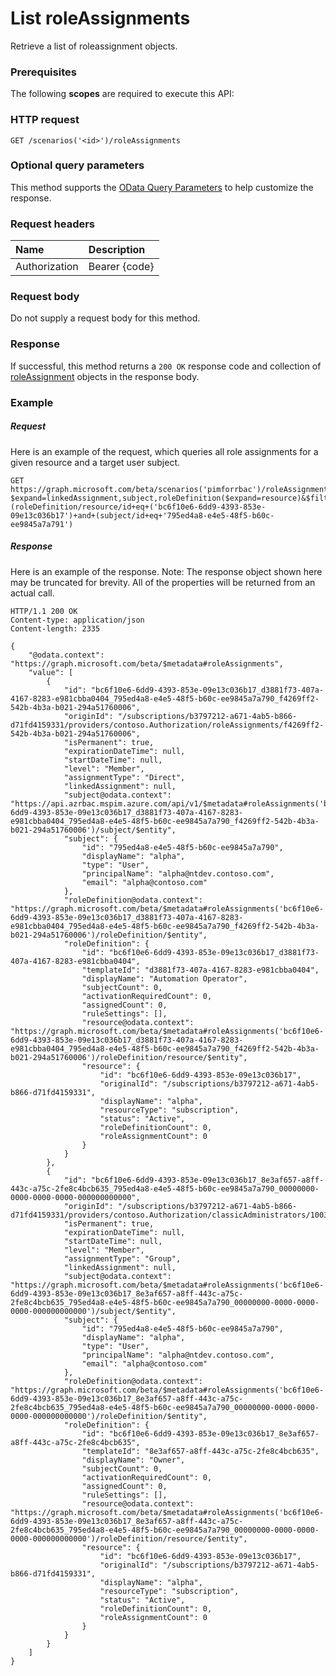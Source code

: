 # List roleAssignments

Retrieve a list of roleassignment objects.
### Prerequisites
The following **scopes** are required to execute this API: 
### HTTP request
<!-- { "blockType": "ignored" } -->
```http
GET /scenarios('<id>')/roleAssignments
```
### Optional query parameters
This method supports the [OData Query Parameters](http://graph.microsoft.io/docs/overview/query_parameters) to help customize the response.

### Request headers
| Name      |Description|
|:----------|:----------|
| Authorization  | Bearer {code}|

<!--| Workbook-Session-Id  | Workbook session Id that determines if changes are persisted or not. Optional.|-->

### Request body
Do not supply a request body for this method.
### Response
If successful, this method returns a `200 OK` response code and collection of [roleAssignment](../resources/roleassignment.md) objects in the response body.
### Example
##### Request
Here is an example of the request, which queries all role assignments for a given resource and a target user subject.
<!-- {
  "blockType": "request",
  "name": "get_roleassignments"
}-->
```http
GET https://graph.microsoft.com/beta/scenarios('pimforrbac')/roleAssignments?$expand=linkedAssignment,subject,roleDefinition($expand=resource)&$filter=(roleDefinition/resource/id+eq+('bc6f10e6-6dd9-4393-853e-09e13c036b17')+and+(subject/id+eq+'795ed4a8-e4e5-48f5-b60c-ee9845a7a791') 
```
##### Response
Here is an example of the response. Note: The response object shown here may be truncated for brevity. All of the properties will be returned from an actual call.
<!-- {
  "blockType": "response",
  "truncated": true,
  "@odata.type": "microsoft.graph.roleAssignment",
  "isCollection": true
} -->
```http
HTTP/1.1 200 OK
Content-type: application/json
Content-length: 2335

{
    "@odata.context": "https://graph.microsoft.com/beta/$metadata#roleAssignments",
    "value": [
        {
            "id": "bc6f10e6-6dd9-4393-853e-09e13c036b17_d3881f73-407a-4167-8283-e981cbba0404_795ed4a8-e4e5-48f5-b60c-ee9845a7a790_f4269ff2-542b-4b3a-b021-294a51760006",
            "originId": "/subscriptions/b3797212-a671-4ab5-b866-d71fd4159331/providers/contoso.Authorization/roleAssignments/f4269ff2-542b-4b3a-b021-294a51760006",
            "isPermanent": true,
            "expirationDateTime": null,
            "startDateTime": null,
            "level": "Member",
            "assignmentType": "Direct",
            "linkedAssignment": null,
            "subject@odata.context": "https://api.azrbac.mspim.azure.com/api/v1/$metadata#roleAssignments('bc6f10e6-6dd9-4393-853e-09e13c036b17_d3881f73-407a-4167-8283-e981cbba0404_795ed4a8-e4e5-48f5-b60c-ee9845a7a790_f4269ff2-542b-4b3a-b021-294a51760006')/subject/$entity",
            "subject": {
                "id": "795ed4a8-e4e5-48f5-b60c-ee9845a7a790",
                "displayName": "alpha",
                "type": "User",
                "principalName": "alpha@ntdev.contoso.com",
                "email": "alpha@contoso.com"
            },
            "roleDefinition@odata.context": "https://graph.microsoft.com/beta/$metadata#roleAssignments('bc6f10e6-6dd9-4393-853e-09e13c036b17_d3881f73-407a-4167-8283-e981cbba0404_795ed4a8-e4e5-48f5-b60c-ee9845a7a790_f4269ff2-542b-4b3a-b021-294a51760006')/roleDefinition/$entity",
            "roleDefinition": {
                "id": "bc6f10e6-6dd9-4393-853e-09e13c036b17_d3881f73-407a-4167-8283-e981cbba0404",
                "templateId": "d3881f73-407a-4167-8283-e981cbba0404",
                "displayName": "Automation Operator",
                "subjectCount": 0,
                "activationRequiredCount": 0,
                "assignedCount": 0,
                "ruleSettings": [],
                "resource@odata.context": "https://graph.microsoft.com/beta/$metadata#roleAssignments('bc6f10e6-6dd9-4393-853e-09e13c036b17_d3881f73-407a-4167-8283-e981cbba0404_795ed4a8-e4e5-48f5-b60c-ee9845a7a790_f4269ff2-542b-4b3a-b021-294a51760006')/roleDefinition/resource/$entity",
                "resource": {
                    "id": "bc6f10e6-6dd9-4393-853e-09e13c036b17",
                    "originalId": "/subscriptions/b3797212-a671-4ab5-b866-d71fd4159331",
                    "displayName": "alpha",
                    "resourceType": "subscription",
                    "status": "Active",
                    "roleDefinitionCount": 0,
                    "roleAssignmentCount": 0
                }
            }
        },
        {
            "id": "bc6f10e6-6dd9-4393-853e-09e13c036b17_8e3af657-a8ff-443c-a75c-2fe8c4bcb635_795ed4a8-e4e5-48f5-b60c-ee9845a7a790_00000000-0000-0000-0000-000000000000",
            "originId": "/subscriptions/b3797212-a671-4ab5-b866-d71fd4159331/providers/contoso.Authorization/classicAdministrators/10030000801B6D49",
            "isPermanent": true,
            "expirationDateTime": null,
            "startDateTime": null,
            "level": "Member",
            "assignmentType": "Group",
            "linkedAssignment": null,
            "subject@odata.context": "https://graph.microsoft.com/beta/$metadata#roleAssignments('bc6f10e6-6dd9-4393-853e-09e13c036b17_8e3af657-a8ff-443c-a75c-2fe8c4bcb635_795ed4a8-e4e5-48f5-b60c-ee9845a7a790_00000000-0000-0000-0000-000000000000')/subject/$entity",
            "subject": {
                "id": "795ed4a8-e4e5-48f5-b60c-ee9845a7a790",
                "displayName": "alpha",
                "type": "User",
                "principalName": "alpha@ntdev.contoso.com",
                "email": "alpha@contoso.com"
            },
            "roleDefinition@odata.context": "https://graph.microsoft.com/beta/$metadata#roleAssignments('bc6f10e6-6dd9-4393-853e-09e13c036b17_8e3af657-a8ff-443c-a75c-2fe8c4bcb635_795ed4a8-e4e5-48f5-b60c-ee9845a7a790_00000000-0000-0000-0000-000000000000')/roleDefinition/$entity",
            "roleDefinition": {
                "id": "bc6f10e6-6dd9-4393-853e-09e13c036b17_8e3af657-a8ff-443c-a75c-2fe8c4bcb635",
                "templateId": "8e3af657-a8ff-443c-a75c-2fe8c4bcb635",
                "displayName": "Owner",
                "subjectCount": 0,
                "activationRequiredCount": 0,
                "assignedCount": 0,
                "ruleSettings": [],
                "resource@odata.context": "https://graph.microsoft.com/beta/$metadata#roleAssignments('bc6f10e6-6dd9-4393-853e-09e13c036b17_8e3af657-a8ff-443c-a75c-2fe8c4bcb635_795ed4a8-e4e5-48f5-b60c-ee9845a7a790_00000000-0000-0000-0000-000000000000')/roleDefinition/resource/$entity",
                "resource": {
                    "id": "bc6f10e6-6dd9-4393-853e-09e13c036b17",
                    "originalId": "/subscriptions/b3797212-a671-4ab5-b866-d71fd4159331",
                    "displayName": "alpha",
                    "resourceType": "subscription",
                    "status": "Active",
                    "roleDefinitionCount": 0,
                    "roleAssignmentCount": 0
                }
            }
        }
    ]
}
```

<!-- uuid: 8fcb5dbc-d5aa-4681-8e31-b001d5168d79
2015-10-25 14:57:30 UTC -->
<!-- {
  "type": "#page.annotation",
  "description": "List roleAssignments",
  "keywords": "",
  "section": "documentation",
  "tocPath": ""
}-->